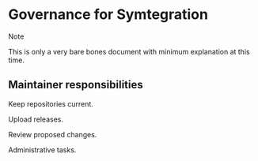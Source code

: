 # Governance for Symtegration

> [!NOTE]
> This is only a very bare bones document with minimum explanation at this time.

## Maintainer responsibilities

Keep repositories current.

Upload releases.

Review proposed changes.

Administrative tasks.
